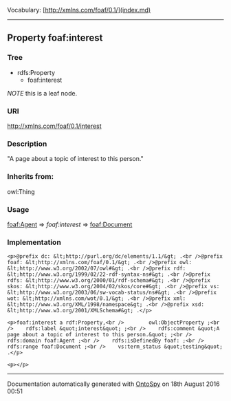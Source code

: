 Vocabulary: [http://xmlns.com/foaf/0.1/](index.md) 



---	
	




    


## Property foaf:interest


### Tree

* rdfs:Property
    * foaf:interest





*NOTE* this is a leaf node.


### URI
http://xmlns.com/foaf/0.1/interest

### Description
&quot;A page about a topic of interest to this person.&quot;


### Inherits from:
owl:Thing



### Usage


[foaf:Agent](class-4-foafagent.md) 
=&gt;&nbsp;_foaf:interest_&nbsp;=&gt;&nbsp;[foaf:Document](class-5-foafdocument.md)

### Implementation
```
<p>@prefix dc: &lt;http://purl.org/dc/elements/1.1/&gt; .<br />@prefix foaf: &lt;http://xmlns.com/foaf/0.1/&gt; .<br />@prefix owl: &lt;http://www.w3.org/2002/07/owl#&gt; .<br />@prefix rdf: &lt;http://www.w3.org/1999/02/22-rdf-syntax-ns#&gt; .<br />@prefix rdfs: &lt;http://www.w3.org/2000/01/rdf-schema#&gt; .<br />@prefix skos: &lt;http://www.w3.org/2004/02/skos/core#&gt; .<br />@prefix vs: &lt;http://www.w3.org/2003/06/sw-vocab-status/ns#&gt; .<br />@prefix wot: &lt;http://xmlns.com/wot/0.1/&gt; .<br />@prefix xml: &lt;http://www.w3.org/XML/1998/namespace&gt; .<br />@prefix xsd: &lt;http://www.w3.org/2001/XMLSchema#&gt; .</p>

<p>foaf:interest a rdf:Property,<br />        owl:ObjectProperty ;<br />    rdfs:label &quot;interest&quot; ;<br />    rdfs:comment &quot;A page about a topic of interest to this person.&quot; ;<br />    rdfs:domain foaf:Agent ;<br />    rdfs:isDefinedBy foaf: ;<br />    rdfs:range foaf:Document ;<br />    vs:term_status &quot;testing&quot; .</p>

<p></p>
```










---

Documentation automatically generated with [OntoSpy](http://ontospy.readthedocs.org/ "Open") on 18th August 2016 00:51